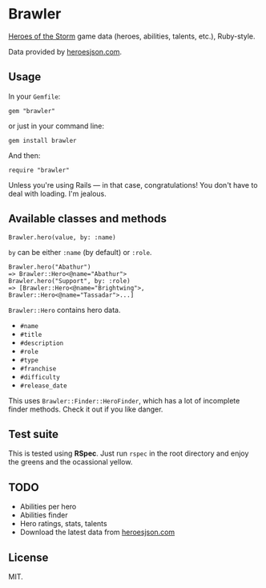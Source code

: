 
# Brawler

[Heroes of the Storm](http://us.battle.net/heroes/en/) game data (heroes, abilities, talents, etc.), Ruby-style.

Data provided by [heroesjson.com](http://heroesjson.com).

## Usage

In your `Gemfile`:

```
gem "brawler"
```

or just in your command line:

```
gem install brawler
```

And then:

```
require "brawler"
```

Unless you're using Rails — in that case, congratulations! You don't have to deal with loading. I'm jealous.

## Available classes and methods

```
Brawler.hero(value, by: :name)
```

`by` can be either `:name` (by default) or `:role`.

```
Brawler.hero("Abathur")
=> Brawler::Hero<@name="Abathur">
Brawler.hero("Support", by: :role)
=> [Brawler::Hero<@name="Brightwing">, Brawler::Hero<@name="Tassadar">...]
```

`Brawler::Hero` contains hero data.

- `#name`
- `#title`
- `#description`
- `#role`
- `#type`
- `#franchise`
- `#difficulty`
- `#release_date`

This uses `Brawler::Finder::HeroFinder`, which has a lot of incomplete finder methods. Check it out if you like danger.

## Test suite

This is tested using **RSpec**. Just run `rspec` in the root directory and enjoy the greens and the ocassional yellow.

## TODO

- Abilities per hero
- Abilities finder
- Hero ratings, stats, talents
- Download the latest data from [heroesjson.com](http://heroesjson.com)

## License

MIT.
